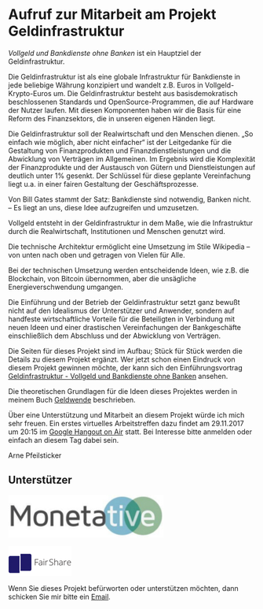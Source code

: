 # Aufruf zur Mitarbeit am Projekt Geldinfrastruktur

*Vollgeld und Bankdienste ohne Banken* ist ein Hauptziel der Geldinfrastruktur.

Die Geldinfrastruktur ist als eine globale Infrastruktur für Bankdienste in jede beliebige Währung konzipiert und wandelt z.B. Euros in Vollgeld-Krypto-Euros um. Die Geldinfrastruktur besteht aus basisdemokratisch beschlossenen Standards und OpenSource-Programmen, die auf Hardware der Nutzer laufen. Mit diesen Komponenten haben wir die Basis für eine Reform des Finanzsektors, die in unseren eigenen Händen liegt. 

Die Geldinfrastruktur soll der Realwirtschaft und den Menschen dienen. „So einfach wie möglich, aber nicht einfacher“ ist der Leitgedanke für die Gestaltung von Finanzprodukten und Finanzdienstleistungen und die Abwicklung von Verträgen im Allgemeinen. Im Ergebnis wird die Komplexität der Finanzprodukte und der Austausch von Gütern und Dienstleistungen auf deutlich unter 1% gesenkt. Der Schlüssel für diese geplante Vereinfachung liegt u.a. in einer fairen Gestaltung der Geschäftsprozesse. 

Von Bill Gates stammt der Satz: Bankdienste sind notwendig, Banken nicht. – Es liegt an uns, diese Idee aufzugreifen und umzusetzen.

Vollgeld entsteht in der Geldinfrastruktur in dem Maße, wie die Infrastruktur durch die Realwirtschaft, Institutionen und Menschen genutzt wird.

Die technische Architektur ermöglicht eine Umsetzung im Stile Wikipedia – von unten nach oben und getragen von Vielen für Alle.

Bei der technischen Umsetzung werden entscheidende Ideen, wie z.B. die Blockchain, von Bitcoin übernommen, aber die unsägliche Energieverschwendung umgangen. 

Die Einführung und der Betrieb der Geldinfrastruktur setzt ganz bewußt nicht auf den Idealismus der Unterstützer und Anwender, sondern auf handfeste wirtschaftliche Vorteile für die Beteiligten in Verbindung mit neuen Ideen und einer drastischen Vereinfachungen der Bankgeschäfte einschließlich dem Abschluss und der Abwicklung von Verträgen.

Die Seiten für dieses Projekt sind im Aufbau; Stück für Stück werden die Details zu diesem Projekt ergänzt. Wer jetzt schon einen Eindruck von diesem Projekt gewinnen möchte, der kann sich den Einführungsvortrag <a href="https://www.youtube.com/watch?v=kK9xSKVTa9I" target="_blank">Geldinfrastruktur - Vollgeld und Bankdienste ohne Banken</a> ansehen.

Die theoretischen Grundlagen für die Ideen dieses Projektes werden in meinem Buch <a href="https://www.bod.de/buchshop/geldwende-arne-pfeilsticker-9783744852333" target="_blank">Geldwende</a> beschrieben.

Über eine Unterstützung und Mitarbeit an diesem Projekt würde ich mich sehr freuen. Ein erstes virtuelles Arbeitstreffen dazu findet am 29.11.2017 um 20:15 im <a href="https://www.youtube.com/watch?v=_UnbLXMkphk" target="_blank">Google Hangout on Air</a> statt. Bei Interesse bitte anmelden oder einfach an diesem Tag dabei sein.

Arne Pfeilsticker

## Unterstützer

[![Logo Monetative](/images/logoMonetative.jpg)](https://www.monetative.de/)

[![Logo FairShare](/images/fs-final1.png)](http://fairshare-am.com/)

Wenn Sie dieses Projekt befürworten oder unterstützen möchten, dann schicken Sie mir bitte ein [Email](mailto:Arne.Pfeilsticker@pfeilsticker.de).